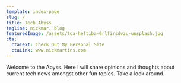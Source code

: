 ```yaml
---
template: index-page
slug: /
title: Tech Abyss
tagline: nickmar. blog
featuredImage: /assets/toa-heftiba-0rlfirsdvzu-unsplash.jpg
cta:
  ctaText: Check Out My Personal Site
  ctaLink: www.nickmartins.com
---
```

Welcome to the Abyss. Here I will share opinions and thoughts about current tech news amongst other fun topics. Take a look around.